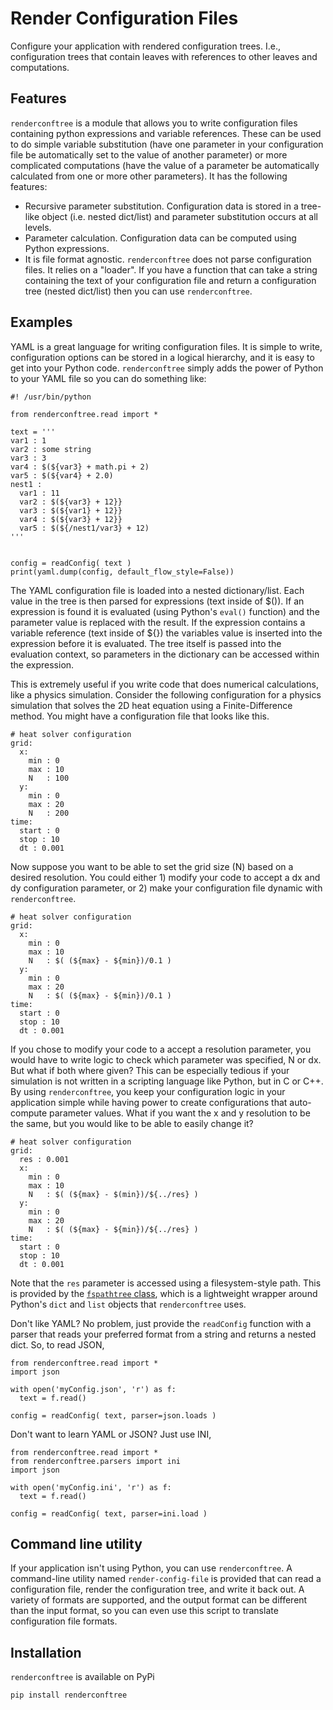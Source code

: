 # Render Configuration Files

Configure your application with rendered configuration trees. I.e., configuration trees that contain leaves with
references to other leaves and computations.

## Features

`renderconftree` is a module that allows you to write configuration files containing python expressions and variable references.
These can be used to do simple variable substitution (have one parameter in your configuration file be automatically
set to the value of another parameter) or more complicated computations (have the value of a parameter
be automatically calculated from one or more other parameters). It has the following features:

  - Recursive parameter substitution. Configuration data is stored in a
    tree-like object (i.e. nested dict/list) and parameter substitution occurs at all levels.
  - Parameter calculation. Configuration data can be computed using Python expressions.
  - It is file format agnostic. `renderconftree` does not parse configuration files. It relies on a "loader".
    If you have a function that can take a string containing the text of your configuration file and return
    a configuration tree (nested dict/list) then you can use `renderconftree`.

## Examples
YAML is a great language for writing configuration files. It is simple to write, configuration options
can be stored in a logical hierarchy, and it is easy to get into your Python code. `renderconftree` simply
adds the power of Python to your YAML file so you can do something like:

    #! /usr/bin/python

    from renderconftree.read import *

    text = '''
    var1 : 1
    var2 : some string
    var3 : 3
    var4 : $(${var3} + math.pi + 2)
    var5 : $(${var4} + 2.0)
    nest1 :
      var1 : 11
      var2 : $(${var3} + 12}}
      var3 : $(${var1} + 12}}
      var4 : $(${var3} + 12}}
      var5 : $(${/nest1/var3} + 12)
    '''


    config = readConfig( text )
    print(yaml.dump(config, default_flow_style=False))

The YAML configuration file is loaded into a nested dictionary/list. Each value in
the tree is then parsed for expressions (text inside of $()).
If an
expression is found it is evaluated (using Python's `eval()` function) and the
parameter value is replaced with the result.
If the expression contains a variable reference
(text inside of ${}) the variables value is inserted into the expression before it is evaluated.
The tree itself is passed into the
evaluation context, so parameters in the dictionary can be accessed
within the expression.

This is extremely useful if you write code that does numerical calculations, like a physics simulation.
Consider the following configuration for a physics simulation that solves the 2D heat equation using a Finite-Difference method. You might have a
configuration file that looks like this.

    # heat solver configuration
    grid:
      x:
        min : 0
        max : 10
        N   : 100
      y:
        min : 0
        max : 20
        N   : 200
    time:
      start : 0
      stop : 10
      dt : 0.001

Now suppose you want to be able to set the grid size (N) based on a desired resolution. You could either 1) modify your code to accept a dx and dy
configuration parameter, or 2) make your configuration file dynamic with `renderconftree`.

    # heat solver configuration
    grid:
      x:
        min : 0
        max : 10
        N   : $( (${max} - ${min})/0.1 )
      y:
        min : 0
        max : 20
        N   : $( (${max} - ${min})/0.1 )
    time:
      start : 0
      stop : 10
      dt : 0.001

If you chose to modify your code to a accept a resolution parameter, you would have to write logic to check which parameter was specified, N or dx. But what
if both where given? This can be especially tedious if your simulation is not written in a scripting language like Python, but in C or C++.
By using `renderconftree`, you keep your configuration logic in your application simple while having power to create configurations that auto-compute
parameter values. What if you want the x and y resolution to be the same, but you would like to be able to easily change it?

    # heat solver configuration
    grid:
      res : 0.001
      x:
        min : 0
        max : 10
        N   : $( (${max} - $(min})/${../res} )
      y:
        min : 0
        max : 20
        N   : $( (${max} - ${min})/${../res} )
    time:
      start : 0
      stop : 10
      dt : 0.001

Note that the `res` parameter is accessed using a filesystem-style path. This is provided by the [`fspathtree` class](https://github.com/CD3/fspathtree), which is a lightweight
wrapper around Python's `dict` and `list` objects that `renderconftree` uses.

Don't like YAML? No problem, just
provide the `readConfig` function with a parser that reads your preferred format from a string and
returns a nested dict. So, to read JSON,

    from renderconftree.read import *
    import json

    with open('myConfig.json', 'r') as f:
      text = f.read()

    config = readConfig( text, parser=json.loads )

Don't want to learn YAML or JSON? Just use INI,

    from renderconftree.read import *
    from renderconftree.parsers import ini
    import json

    with open('myConfig.ini', 'r') as f:
      text = f.read()

    config = readConfig( text, parser=ini.load )


## Command line utility
    
If your application isn't using Python, you can use `renderconftree`. A command-line utility
named `render-config-file` is provided that can read a configuration file,
render the configuration tree, and write it back out. A variety of formats are supported, and
the output format can be different than the input format, so you can even use this script
to translate configuration file formats.

## Installation

`renderconftree` is available on PyPi

```
pip install renderconftree
```


